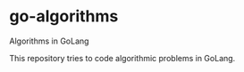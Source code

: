 # go-algorithms
Algorithms in GoLang

This repository tries to code algorithmic problems in GoLang. 
